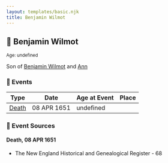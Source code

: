 ```yaml
---
layout: templates/basic.njk
title: Benjamin Wilmot
---
```

## 🔵 Benjamin Wilmot
<small>Age: undefined</small>

Son of [Benjamin Wilmot](/people/6/61915340) and [Ann ](/people/3/3872021)

### 📆 Events

Type | Date | Age at Event | Place
------ | ------ | ------ | ------
[Death](#event-event-2) | 08 APR 1651 | undefined |

### 📰 Event Sources

#### <a id="event-event-2"></a> Death, 08 APR 1651
* The New England Historical and Genealogical Register  - 68